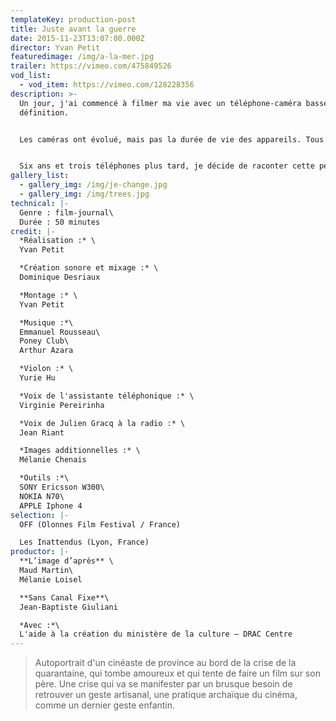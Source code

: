 ```yaml
---
templateKey: production-post
title: Juste avant la guerre
date: 2015-11-23T13:07:00.000Z
director: Yvan Petit
featuredimage: /img/a-la-mer.jpg
trailer: https://vimeo.com/475849526
vod_list:
  - vod_item: https://vimeo.com/128228356
description: >-
  Un jour, j'ai commencé à filmer ma vie avec un téléphone-caméra basse
  définition.


  Les caméras ont évolué, mais pas la durée de vie des appareils. Tous les deux ans, je devais changer de téléphone et à chaque fois, l'image était plus nette, sans appel. 


  Six ans et trois téléphones plus tard, je décide de raconter cette période de mon existence.
gallery_list:
  - gallery_img: /img/je-change.jpg
  - gallery_img: /img/trees.jpg
technical: |-
  Genre : film-journal\
  Durée : 50 minutes
credit: |-
  *Réalisation :* \
  Yvan Petit

  *Création sonore et mixage :* \
  Dominique Desriaux

  *Montage :* \
  Yvan Petit

  *Musique :*\
  Emmanuel Rousseau\
  Poney Club\
  Arthur Azara

  *Violon :* \
  Yurie Hu

  *Voix de l'assistante téléphonique :* \
  Virginie Pereirinha

  *Voix de Julien Gracq à la radio :* \
  Jean Riant

  *Images additionnelles :* \
  Mélanie Chenais

  *Outils :*\
  SONY Ericsson W300\
  NOKIA N70\
  APPLE Iphone 4
selection: |-
  OFF (Olonnes Film Festival / France)

  Les Inattendus (Lyon, France)
productor: |-
  **L’image d’après** \
  Maud Martin\
  Mélanie Loisel

  **Sans Canal Fixe**\
  Jean-Baptiste Giuliani

  *Avec :*\
  L'aide à la création du ministère de la culture – DRAC Centre
---
```

> Autoportrait d'un cinéaste de province au bord de la crise de la quarantaine, qui tombe amoureux et qui tente de faire un film sur son père. Une crise qui va se manifester par un brusque besoin de retrouver un geste artisanal, une pratique archaïque du cinéma, comme un dernier geste enfantin.